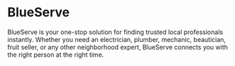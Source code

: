 # BlueServe
BlueServe is your one-stop solution for finding trusted local professionals instantly. Whether you need an electrician, plumber, mechanic, beautician, fruit seller, or any other neighborhood expert, BlueServe connects you with the right person at the right time.
